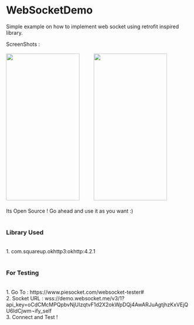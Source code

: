 # WebSocketDemo
Simple example on how to implement web socket using retrofit inspired library.

ScreenShots :
<br><br>
<span>
 <img height=400 width=200 src="https://user-images.githubusercontent.com/29357444/106243027-a1f2e580-622e-11eb-842a-6c3d4f291344.jpg" />
 </span>
&nbsp;&nbsp;&nbsp;&nbsp;&nbsp;&nbsp;&nbsp;&nbsp;
<span>
 <img height=400 width=200 src="https://user-images.githubusercontent.com/29357444/106243068-ae773e00-622e-11eb-8649-5cf2c27d2557.jpg" />
 </span>
 <br><br>
Its Open Source ! Go ahead and use it as you want :) 
<br><br>
<h3>Library Used</h3>
<br>
1. com.squareup.okhttp3:okhttp:4.2.1
<br><br>
<h3>For Testing</h3>
<br>
1. Go To : https://www.piesocket.com/websocket-tester#
<br>
2. Socket URL : wss://demo.websocket.me/v3/1?api_key=oCdCMcMPQpbvNjUIzqtvF1d2X2okWpDQj4AwARJuAgtjhzKxVEjQU6IdCjwm&notify_self
<br>
3. Connect and Test !


